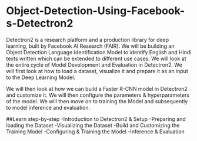 # Object-Detection-Using-Facebook-s-Detectron2
Detectron2 is a research platform and a production library for deep learning, built by Facebook AI Research (FAIR). We will be building an Object Detection Language Identification Model to identify English and Hindi texts written which can be extended to different use cases. We will look at the entire cycle of Model Development and Evaluation in Detectron2. We will first look at how to load a dataset, visualize it and prepare it as an input to the Deep Learning Model. 

We will then look at how we can build a Faster R-CNN model in Detectron2 and customize it. We will then configure the parameters & hyperparameters of the model. We will then move on to training the Model and subsequently to model inference and evaluation.

##Learn step-by-step
-Introduction to Detectron2 & Setup
-Preparing and loading the Dataset
-Visualizing the Dataset
-Build and Customizing the Training Model
-Configuring & Training the Model
-Inference & Evaluation
